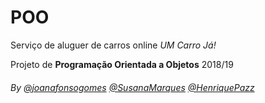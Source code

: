# POO
Serviço de aluguer de carros online *UM Carro Já!*


Projeto de **Programação Orientada a Objetos** 2018/19

###### By [@joanafonsogomes](https://github.com/joanafonsogomes) [@SusanaMarques](https://github.com/SusanaMarques) [@HenriquePazz](https://github.com/HenriquePazz) 
